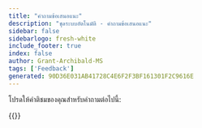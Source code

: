 ```yaml
---
title: "คําถามข้อเสนอแนะ"
description: "ชุดระบบอัตโนมัติ - คําถามข้อเสนอแนะ"
sidebar: false
sidebarlogo: fresh-white
include_footer: true
index: false
author: Grant-Archibald-MS
tags: ['Feedback']
generated: 90D36E031AB41728C4E6F2F3BF161301F2C9616E
---
```


โปรดให้คําติชมของคุณสําหรับคําถามต่อไปนี้:

{{<questions name="/content/th/feedback.json" completed="ขอบคุณสําหรับการกรอกคําถาม" showNavigationButtons="false" locale="th">}}
